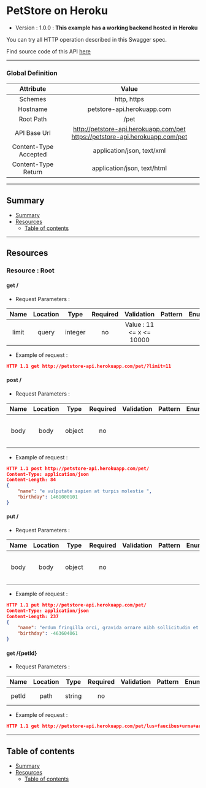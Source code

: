 # PetStore on Heroku
* Version : 1.0.0
: **This example has a working backend hosted in Heroku**

You can try all HTTP operation described in this Swagger spec.

Find source code of this API [here](https://github.com/mohsen1/petstore-api)



---

### Global Definition
| Attribute | Value |
| :-------: | :---: |
| Schemes | http, https |
| Hostname | petstore-api.herokuapp.com |
| Root Path | /pet |
| API Base Url | http://petstore-api.herokuapp.com/pet https://petstore-api.herokuapp.com/pet |
| Content-Type Accepted | application/json, text/xml |
| Content-Type Return | application/json, text/html |

---

## Summary 
* [Summary](#summary)
* [Resources](#resources)
    * [Table of contents](#table-of-contents)


---

## Resources 
### Resource : Root
#### get /

* Request Parameters :

| Name | Location | Type | Required | Validation | Pattern | Enum | Definition | Default | Example | Description |
| :---: | :---: | :---: | :---: | :-----------------------: | :--------------: | :---: | :---------: | :---: | :---: | :----------------------------------------------: |
| limit | query | integer |  no | Value : 11 <= x <= 10000 |  |  |  | 11 |  | number of pets to return |

* Example of request :
```json
HTTP 1.1 get http://petstore-api.herokuapp.com/pet/?limit=11 
```



#### post /

* Request Parameters :

| Name | Location | Type | Required | Validation | Pattern | Enum | Definition | Default | Example | Description |
| :---: | :---: | :---: | :---: | :-----------------------: | :--------------: | :---: | :---------: | :---: | :---: | :----------------------------------------------: |
| body | body | object |  no |  |  |  | [#/paths///post/parameters/0](#testtoto) |  |  | The pet JSON you want to post |

* Example of request :
```json
HTTP 1.1 post http://petstore-api.herokuapp.com/pet/ 
Content-Type: application/json
Content-Length: 84
{
    "name": "e vulputate sapien at turpis molestie ",
    "birthday": 1461000101
}
```



#### put /

* Request Parameters :

| Name | Location | Type | Required | Validation | Pattern | Enum | Definition | Default | Example | Description |
| :---: | :---: | :---: | :---: | :-----------------------: | :--------------: | :---: | :---------: | :---: | :---: | :----------------------------------------------: |
| body | body | object |  no |  |  |  | [#/paths///put/parameters/0](#testtoto) |  |  | The pet JSON you want to post |

* Example of request :
```json
HTTP 1.1 put http://petstore-api.herokuapp.com/pet/ 
Content-Type: application/json
Content-Length: 237
{
    "name": "erdum fringilla orci, gravida ornare nibh sollicitudin et. Curabitur pulvinar metus massa, malesuada facilisis sapien finibus at. Nullam finibus urna vel auctor fringilla. Mauris eu tortor bl",
    "birthday": -463604061
}
```




#### get /{petId}

* Request Parameters :

| Name | Location | Type | Required | Validation | Pattern | Enum | Definition | Default | Example | Description |
| :---: | :---: | :---: | :---: | :-----------------------: | :--------------: | :---: | :---------: | :---: | :---: | :----------------------------------------------: |
| petId | path | string |  no |  |  |  |  |  |  | ID of the pet |

* Example of request :
```json
HTTP 1.1 get http://petstore-api.herokuapp.com/pet/lus+faucibus+urna+arcu%2C+et+dignissim+augue+interdum+sed.+Vestibulum+eget+luctus+metus%2C+e 
```






---

## Table of contents
* [Summary](#summary)
* [Resources](#resources)
    * [Table of contents](#table-of-contents)

